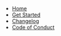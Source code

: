 * [Home](introduction.md "Introduction")
* [Get Started](get-started.md "Get Started")
* [Changelog](changelog.md "Changelog")
* [Code of Conduct](coc.md "Code of Conduct")
